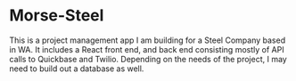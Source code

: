 # Morse-Steel

This is a project management app I am building for a Steel Company based in WA. It includes a React front end, and back end consisting mostly of API calls to Quickbase and Twilio. Depending on the needs of the project, I may need to build out a database as well. 